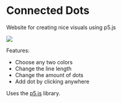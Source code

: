 # Connected Dots
Website for creating nice visuals using p5.js 

![](ex.gif)

Features:
- Choose any two colors
- Change the line length
- Change the amount of dots
- Add dot by clicking anywhere

Uses the [p5.js](https://p5js.org/) library. 

